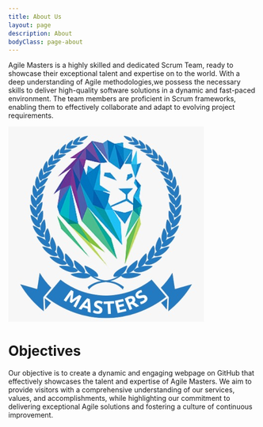 ```yaml
---
title: About Us
layout: page
description: About
bodyClass: page-about
---
```


Agile Masters is a highly skilled and dedicated Scrum Team, ready to showcase their exceptional talent and expertise on to the world. With a deep understanding of Agile methodologies,we possess the necessary skills to deliver high-quality software solutions in a dynamic and fast-paced environment. The team members are proficient in Scrum frameworks, enabling them to effectively collaborate and adapt to evolving project requirements.

![Accounting Services](/images/agile.jpg)

# Objectives

Our objective is to create a dynamic and engaging webpage on GitHub that effectively showcases the talent and expertise of Agile Masters. We aim to provide visitors with a comprehensive understanding of our services, values, and accomplishments, while highlighting our commitment to delivering exceptional Agile solutions and fostering a culture of continuous improvement.

